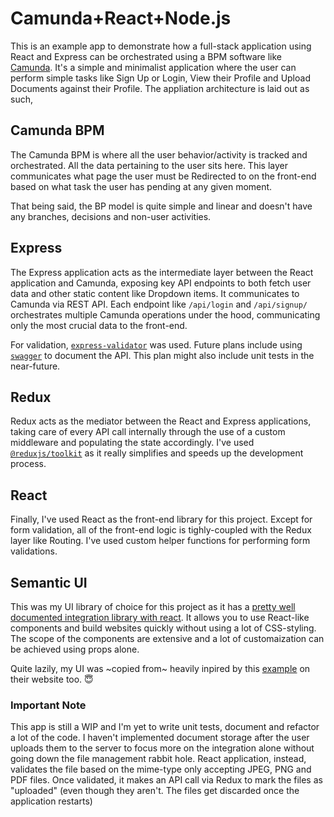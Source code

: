 # Camunda+React+Node.js

This is an example app to demonstrate how a full-stack application using React and Express can be orchestrated using a BPM software like [Camunda](https://camunda.com/). It's a simple and minimalist application where the user can perform simple tasks like Sign Up or Login, View their Profile and Upload Documents against their Profile. The appliation architecture is laid out as such,

## Camunda BPM

The Camunda BPM is where all the user behavior/activity is tracked and orchestrated. All the data pertaining to the user sits here. This layer communicates what page the user must be Redirected to on the front-end based on what task the user has pending at any given moment.

That being said, the BP model is quite simple and linear and doesn't have any branches, decisions and non-user activities. 

## Express

The Express application acts as the intermediate layer between the React application and Camunda, exposing key API endpoints to both fetch user data and other static content like Dropdown items. It communicates to Camunda via REST API. Each endpoint like `/api/login` and `/api/signup/` orchestrates multiple Camunda operations under the hood, communicating only the most crucial data to the front-end.

For validation, [`express-validator`](https://express-validator.github.io/docs/) was used. Future plans include using [`swagger`](https://swagger.io/) to document the API. This plan might also include unit tests in the near-future.

## Redux

Redux acts as the mediator between the React and Express applications, taking care of every API call internally through the use of a custom middleware and populating the state accordingly. I've used [`@reduxjs/toolkit`](https://redux-toolkit.js.org/) as it really simplifies and speeds up the development process.

## React 

Finally, I've used React as the front-end library for this project. Except for form validation, all of the front-end logic is tighly-coupled with the Redux layer like Routing. I've used custom helper functions for performing form validations.

## Semantic UI

This was my UI library of choice for this project as it has a [pretty well documented integration library with react](https://react.semantic-ui.com/). It allows you to use React-like components and build websites quickly without using a lot of CSS-styling. The scope of the components are extensive and a lot of customaization can be achieved using props alone.

Quite lazily, my UI was ~copied from~ heavily inpired by this [example](https://react.semantic-ui.com/layouts/login) on their website too. 😇

### Important Note

This app is still a WIP and I'm yet to write unit tests, document and refactor a lot of the code. I haven't implemented document storage after the user uploads them to the server to focus more on the integration alone without going down the file management rabbit hole. React application, instead, validates the file based on the mime-type only accepting JPEG, PNG and PDF files. Once validated, it makes an API call via Redux to mark the files as "uploaded" (even though they aren't. The files get discarded once the application restarts) 
